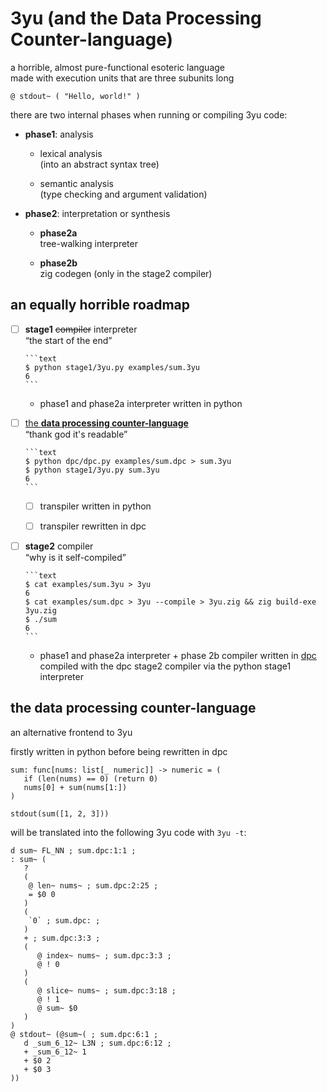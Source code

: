 # 3yu (and the Data Processing Counter-language)

a horrible, almost pure-functional esoteric language \
made with execution units that are three subunits long

```tyu
@ stdout~ ( "Hello, world!" )
```

there are two internal phases when running or compiling 3yu code:

- **phase1**: analysis

  - lexical analysis  
    (into an abstract syntax tree)

  - semantic analysis  
    (type checking and argument validation)

- **phase2**: interpretation or synthesis

  - **phase2a**  
    tree-walking interpreter

  - **phase2b**  
    zig codegen (only in the stage2 compiler)

## an equally horrible roadmap

- [ ] **stage1** ~~compiler~~ interpreter  
       “the start of the end”

      ```text
      $ python stage1/3yu.py examples/sum.3yu
      6
      ```

  - phase1 and phase2a interpreter
    written in python

- [ ] [the **data processing counter-language**](#the-data-processing-counter-language)  
       “thank god it's readable”

      ```text
      $ python dpc/dpc.py examples/sum.dpc > sum.3yu
      $ python stage1/3yu.py sum.3yu
      6
      ```

  - [ ] transpiler written in python

  - [ ] transpiler rewritten in dpc

- [ ] **stage2** compiler  
       “why is it self-compiled”

      ```text
      $ cat examples/sum.3yu > 3yu
      6
      $ cat examples/sum.dpc > 3yu --compile > 3yu.zig && zig build-exe 3yu.zig
      $ ./sum
      6
      ```

  - phase1 and phase2a interpreter + phase 2b compiler
    written in [dpc](#the-data-processing-counter-language)  
    compiled with the dpc stage2 compiler via the python stage1 interpreter

## the data processing counter-language

an alternative frontend to 3yu

firstly written in python before being rewritten in dpc

```dpc
sum: func[nums: list[_ numeric]] -> numeric = (
   if (len(nums) == 0) (return 0)
   nums[0] + sum(nums[1:])
)

stdout(sum([1, 2, 3]))
```

will be translated into the following 3yu code with `3yu -t`:

```tyu
d sum~ FL_NN ; sum.dpc:1:1 ;
: sum~ (
   ?
   (
    @ len~ nums~ ; sum.dpc:2:25 ;
    = $0 0
   )
   (
    `0` ; sum.dpc: ;
   )
   + ; sum.dpc:3:3 ;
   (
      @ index~ nums~ ; sum.dpc:3:3 ;
      @ ! 0
   )
   (
      @ slice~ nums~ ; sum.dpc:3:18 ;
      @ ! 1
      @ sum~ $0
   )
)
@ stdout~ (@sum~( ; sum.dpc:6:1 ;
   d _sum_6_12~ L3N ; sum.dpc:6:12 ;
   + _sum_6_12~ 1
   + $0 2
   + $0 3
))
```
